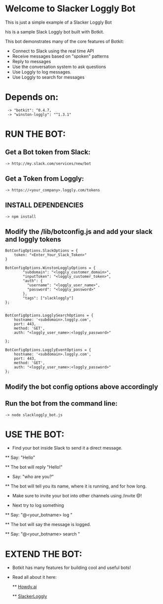 # Welcome to Slacker Loggly Bot

This is just a simple example of a Slacker Loggly Bot

his is a sample Slack Loggly bot built with Botkit.

This bot demonstrates many of the core features of Botkit:

- Connect to Slack using the real time API
- Receive messages based on "spoken" patterns
- Reply to messages
- Use the conversation system to ask questions
- Use Loggly to log messages.
- Use Loggly to search for messages

# Depends on:
 ```
  -> "botkit": ^0.4.7,
  -> "winston-loggly": "^1.3.1"
```
# RUN THE BOT:

## Get a Bot token from Slack:

    -> http://my.slack.com/services/new/bot

## Get a Token from Loggly:
   
    -> https://<your_company>.loggly.com/tokens

## INSTALL DEPENDENCIES
    
    -> npm install 
    
## Modify the /lib/botconfig.js and add your slack and loggly tokens
  
```
BotConfigOptions.SlackOptions = {
    token: "<Enter_Your_Slack_Token>"
}

BotConfigOptions.WinstonLogglyOptions = {
        "subdomain": "<loggly_customer_domain>",
        "inputToken": "<loggly_customer_token>",
        "auth": {
          "username": "<loggly_user_name>",
          "password": "<loggly_password>"
        },
        "tags": ["slackloggly"]
};


BotConfigOptions.LogglySearchOptions = {
    hostname: '<subdomain>.loggly.com',
    port: 443,
    method: 'GET',
    auth: "<loggly_user_name>:<loggly_password>"

};

BotConfigOptions.LogglyEventOptions = {
    hostname: '<subdomain>.loggly.com',
    port: 443,
    method: 'GET',
    auth: "<loggly_user_name>:<loggly_password>"
};

```

## Modify the bot config options above accordingly
    
## Run the bot from the command line:

    -> node slackloggly_bot.js

# USE THE BOT:

  * Find your bot inside Slack to send it a direct message.
  
  ** Say: "Hello"

  ** The bot will reply "Hello!"

  * Say: "who are you?"

  ** The bot will tell you its name, where it is running, and for how long.

  * Make sure to invite your bot into other channels using /invite @<my bot>!

  * Next try to log something
  
  ** Say: "@<your_botname> log <message you want to log>"
  
  ** The bot will say the message is logged. 
  
  ** Say: "@<your_botname> search <message to search for>"

# EXTEND THE BOT:

  * Botkit has many features for building cool and useful bots!

  * Read all about it here:

    ** [Howdy.ai](http://howdy.ai/botkit)
    
    ** [SlackerLoggly](http://slackerloggly.github.com)
